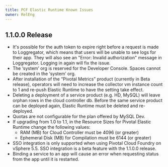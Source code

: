 ```yaml
---
title: PCF Elastic Runtime Known Issues
owner: RelEng
---
```

## 1.1.0.0 Release

* It's possible for the auth token to expire right before a request is made to Loggregator, which means that users will be unable to see logs for their app. They will also see an "Error: Invalid authorization" message in Loggregator. Logging in again will fix the issue.
* The ‘system’ org is reserved for the Developer Console. Spaces cannot be created in the ‘system’ org.
* After installation of the “Pivotal Metrics” product (currently in Beta release), operators will need to increase the collector vm instance count to 1 and re-push Elastic Runtime to have the setting take effect.
* Deleting a deployment of a service product  (e.g. HD, MySQL) will leave orphan rows in the cloud controller db. Before the same service product can be deployed again, Elastic Runtime must be deleted and re-deployed.
* Quotas are not configurable for the plan offered by MySQL Dev.
* If upgrading from 1.0 to 1.1, in the Resource Sizes for Pivotal Elastic Runtime change the following values:
	* RAM (MB) for Cloud Controller must be 4096 (or greater)
	* Ephemeral Disk (MB) for Compilation must be 6144 (or greater)
* SSO integration is only supported when using Pivotal Cloud Foundry on vSphere 5.5. SSO integration is a beta feature with the 1.1.0.0 release.
* Binding a service to an app will cause an error when requesting status from the app until it is restarted.